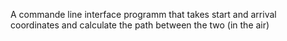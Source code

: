 A commande line interface programm that takes start and arrival coordinates and calculate the path between the two (in the air) 
